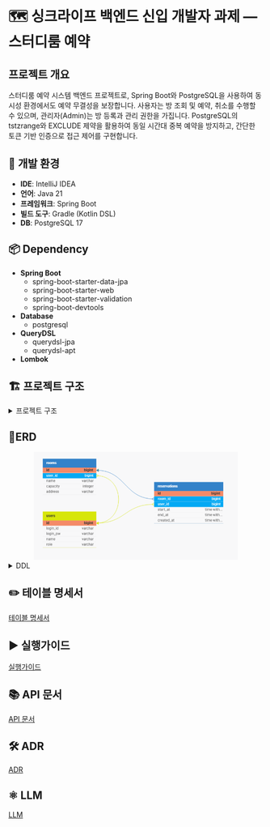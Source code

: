 # 🗺️ 싱크라이프 백엔드 신입 개발자 과제 — 스터디룸 예약

## 프로젝트 개요
스터디룸 예약 시스템 백엔드 프로젝트로, Spring Boot와 PostgreSQL을 사용하여 동시성 환경에서도 예약 무결성을 보장합니다.
사용자는 방 조회 및 예약, 취소를 수행할 수 있으며, 관리자(Admin)는 방 등록과 관리 권한을 가집니다.
PostgreSQL의 tstzrange와 EXCLUDE 제약을 활용하여 동일 시간대 중복 예약을 방지하고, 간단한 토큰 기반 인증으로 접근 제어를 구현합니다.


## 🔨 개발 환경
- **IDE**: IntelliJ IDEA
- **언어**: Java 21
- **프레임워크**: Spring Boot
- **빌드 도구**: Gradle (Kotlin DSL)
- **DB**: PostgreSQL 17

## 📦 Dependency
- **Spring Boot**
  - spring-boot-starter-data-jpa
  - spring-boot-starter-web
  - spring-boot-starter-validation
  - spring-boot-devtools
- **Database**
  - postgresql
- **QueryDSL**
  - querydsl-jpa
  - querydsl-apt
- **Lombok**

## 🏗️ 프로젝트 구조
<details>
  <summary>프로젝트 구조</summary>
  
```bash
src
├─ main
│  ├─ java
│  │  └─ com.synclife.studyroom
│  │      ├─ StudyroomApplication.java
│  │      ├─ TestDataInitializer.java
│  │      │
│  │      ├─ application
│  │      │  ├─ controller
│  │      │  │   ├─ ReservationController.java
│  │      │  │   ├─ RoomController.java
│  │      │  │   └─ UserController.java
│  │      │  │
│  │      │  ├─ dto
│  │      │  │   ├─ request
│  │      │  │   │   ├─ LoginRequest.java
│  │      │  │   │   ├─ ReservationRequest.java
│  │      │  │   │   └─ RoomRequest.java
│  │      │  │   │
│  │      │  │   └─ response
│  │      │  │       ├─ ReservationResponse.java
│  │      │  │       ├─ RoomReservationResponse.java
│  │      │  │       ├─ RoomResponse.java
│  │      │  │       └─ StartEndTime.java
│  │      │  │
│  │      │  └─ service
│  │      │      ├─ ReservationWriteService.java
│  │      │      ├─ RoomReadService.java
│  │      │      ├─ RoomWriteService.java
│  │      │      └─ UserReadService.java
│  │      │
│  │      ├─ domain
│  │      │  ├─ entity
│  │      │  │   ├─ Reservation.java
│  │      │  │   ├─ Room.java
│  │      │  │   ├─ User.java
│  │      │  │   └─ constant
│  │      │  │       └─ Role.java
│  │      │  │
│  │      │  └─ repository
│  │      │      ├─ ReservationRepository.java
│  │      │      ├─ RoomRepository.java
│  │      │      ├─ UserRepository.java
│  │      │      └─ custom
│  │      │          ├─ RoomRepositoryCustom.java
│  │      │          └─ RoomRepositoryCustomImpl.java
│  │      │
│  │      └─ global
│  │          ├─ config
│  │          │   └─ QueryDSLConfig.java
│  │          │
│  │          ├─ exception
│  │          │   ├─ CustomException.java
│  │          │   ├─ GlobalExceptionHandler.java
│  │          │   ├─ dto
│  │          │   │   └─ ErrorResponse.java
│  │          │   └─ errorcode
│  │          │       ├─ ErrorCode.java
│  │          │       ├─ ReservationErrorCode.java
│  │          │       ├─ RoomErrorCode.java
│  │          │       └─ UserErrorCode.java
│  │          │
│  │          └─ security
│  │              ├─ TokenService.java
│  │              └─ UserPayload.java
│  │
│  └─ resources
│      ├─ application.yaml
│      ├─ ddl.sql
│      ├─ db
│      ├─ static
│      └─ templates
│
└─ test
    └─ java
        └─ com.synclife.studyroom
            └─ StudyroomApplicationTests.java

 ```
</details>


## 💽ERD
<center>
<img src="doc/img/erd.png" width="80%" height="80%">
</center>
<details>
  <summary> DDL </summary>

```sql
CREATE EXTENSION IF NOT EXISTS btree_gist;

CREATE TABLE IF NOT EXISTS "users"
(
  "id"       bigserial    NOT NULL UNIQUE,
  "login_id" varchar(255) NOT NULL,
  "login_pw" varchar(255) NOT NULL,
  "name"     varchar(255) NOT NULL,
  "role"     varchar(255) NOT NULL DEFAULT '8',
  PRIMARY KEY ("id")
);

CREATE TABLE IF NOT EXISTS "rooms"
(
  "id"       bigserial    NOT NULL UNIQUE,
  "user_id"  bigint       NOT NULL,
  "name"     varchar(255) NOT NULL,
  "capacity" int          NOT NULL,
  "address"  varchar(255) NOT NULL,
  PRIMARY KEY ("id")
);

CREATE TABLE IF NOT EXISTS "reservations"
(
  "id"         bigserial   NOT NULL UNIQUE,
  "room_id"    bigint      NOT NULL,
  "user_id"    bigint      NOT NULL,
  "start_at"   TIMESTAMPTZ NOT NULL,
  "end_at"     TIMESTAMPTZ NOT NULL,
  "created_at" TIMESTAMPTZ NOT NULL,

  EXCLUDE USING gist(
    room_id WITH =,
    tstzrange(start_at, end_at, '[)') WITH &&
    ),
  PRIMARY KEY ("id")
);

-- rooms FK
ALTER TABLE "rooms"
  DROP CONSTRAINT IF EXISTS "rooms_fk1";
ALTER TABLE "rooms"
  ADD CONSTRAINT "rooms_fk1" FOREIGN KEY ("user_id") REFERENCES "users" ("id");

-- reservations FK
ALTER TABLE "reservations"
  DROP CONSTRAINT IF EXISTS "reservations_fk1";
ALTER TABLE "reservations"
  ADD CONSTRAINT "reservations_fk1" FOREIGN KEY ("room_id") REFERENCES "rooms" ("id");

ALTER TABLE "reservations"
  DROP CONSTRAINT IF EXISTS "reservations_fk2";
ALTER TABLE "reservations"
  ADD CONSTRAINT "reservations_fk2" FOREIGN KEY ("user_id") REFERENCES "users" ("id");

SET TIME ZONE 'Asia/Seoul';

 ```
</details>

## ✏️ 테이블 명세서
[테이블 명세서](doc/tableSpec-doc.md)

## ▶️ 실행가이드
[실행가이드](./doc/runningGuide-doc.md)

## 📚 API 문서
[API 문서](doc/api-doc.md)

## 🛠️ ADR
[ADR](doc/api-doc.md)

## ⚛️ LLM
[LLM](doc/llm-doc.md)